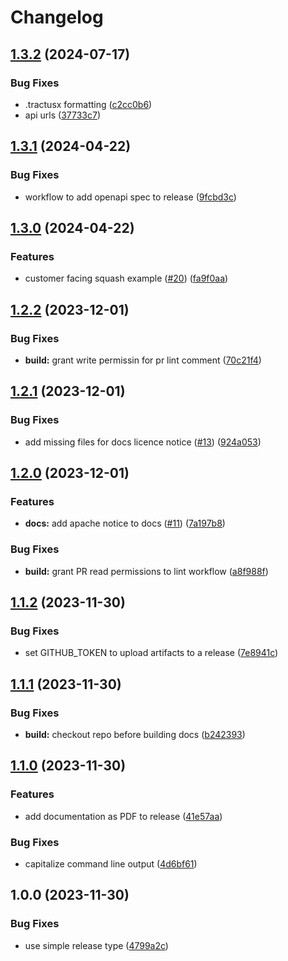 # Changelog

## [1.3.2](https://github.com/catenax-ng/release-automation-playground/compare/v1.3.1...v1.3.2) (2024-07-17)


### Bug Fixes

* .tractusx formatting ([c2cc0b6](https://github.com/catenax-ng/release-automation-playground/commit/c2cc0b62c5f509e0fefdfacb0474da88610ce9a7))
* api urls ([37733c7](https://github.com/catenax-ng/release-automation-playground/commit/37733c7655037515b8086a77ff498df350db616f))

## [1.3.1](https://github.com/catenax-ng/release-automation-playground/compare/v1.3.0...v1.3.1) (2024-04-22)


### Bug Fixes

* workflow to add openapi spec to release ([9fcbd3c](https://github.com/catenax-ng/release-automation-playground/commit/9fcbd3ca3b8704028ac37cb3f76fb53780bee91e))

## [1.3.0](https://github.com/catenax-ng/release-automation-playground/compare/v1.2.2...v1.3.0) (2024-04-22)


### Features

* customer facing squash example ([#20](https://github.com/catenax-ng/release-automation-playground/issues/20)) ([fa9f0aa](https://github.com/catenax-ng/release-automation-playground/commit/fa9f0aaade88f1d77441a2cf8f2f7a1436f88b78))

## [1.2.2](https://github.com/catenax-ng/release-automation-playground/compare/v1.2.1...v1.2.2) (2023-12-01)


### Bug Fixes

* **build:** grant write permissin for pr lint comment ([70c21f4](https://github.com/catenax-ng/release-automation-playground/commit/70c21f43d5c5a2439a0bac24f32982c9f80ad1a7))

## [1.2.1](https://github.com/catenax-ng/release-automation-playground/compare/v1.2.0...v1.2.1) (2023-12-01)


### Bug Fixes

* add missing files for docs licence notice ([#13](https://github.com/catenax-ng/release-automation-playground/issues/13)) ([924a053](https://github.com/catenax-ng/release-automation-playground/commit/924a05352ac7a1fbc339c5d0bbd58e02a5d865e6))

## [1.2.0](https://github.com/catenax-ng/release-automation-playground/compare/v1.1.2...v1.2.0) (2023-12-01)


### Features

* **docs:** add apache notice to docs ([#11](https://github.com/catenax-ng/release-automation-playground/issues/11)) ([7a197b8](https://github.com/catenax-ng/release-automation-playground/commit/7a197b88959cc5e03030b2a93eac49842aa1f1ec))


### Bug Fixes

* **build:** grant PR read permissions to lint workflow ([a8f988f](https://github.com/catenax-ng/release-automation-playground/commit/a8f988fafacbc8bb75c0bb46b418a40a4619a4b2))

## [1.1.2](https://github.com/catenax-ng/release-automation-playground/compare/v1.1.1...v1.1.2) (2023-11-30)


### Bug Fixes

* set GITHUB_TOKEN to upload artifacts to a release ([7e8941c](https://github.com/catenax-ng/release-automation-playground/commit/7e8941c3e19cbbdea8921c6b6c3ca0d0af1a685f))

## [1.1.1](https://github.com/catenax-ng/release-automation-playground/compare/v1.1.0...v1.1.1) (2023-11-30)


### Bug Fixes

* **build:** checkout repo before building docs ([b242393](https://github.com/catenax-ng/release-automation-playground/commit/b242393250febeb531899219252b8dc39c1e70b1))

## [1.1.0](https://github.com/catenax-ng/release-automation-playground/compare/v1.0.0...v1.1.0) (2023-11-30)


### Features

* add documentation as PDF to release ([41e57aa](https://github.com/catenax-ng/release-automation-playground/commit/41e57aa6b82b998e56c7bc0e48ccd758d0e92edf))


### Bug Fixes

* capitalize command line output ([4d6bf61](https://github.com/catenax-ng/release-automation-playground/commit/4d6bf61a28ba7d417ec7a9e87d74614f393966a7))

## 1.0.0 (2023-11-30)


### Bug Fixes

* use simple release type ([4799a2c](https://github.com/catenax-ng/release-automation-playground/commit/4799a2c0bb225305582911cd370bedcb48a89d08))
